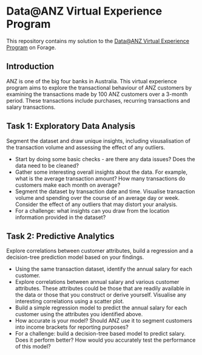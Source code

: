 # Data@ANZ Virtual Experience Program

This repository contains my solution to the [Data@ANZ Virtual Experience Program](https://www.theforage.com/virtual-internships/prototype/ZLJCsrpkHo9pZBJNY/Data%40ANZ%20Program?ref=DsEXFixxovqkRxR2u) on Forage.

## Introduction 
ANZ is one of the big four banks in Australia. This virtual experience program aims to explore the transactional behaviour of ANZ customers by examining the transactions made by
100 ANZ customers over a 3-month period. These transactions include purchases, recurring transactions and salary transactions. 

## Task 1: Exploratory Data Analysis
Segment the dataset and draw unique insights, including visusalisation of the transaction volume and assessing the effect of any outliers. 
- Start by doing some basic checks - are there any data issues? Does the data need to be cleaned?
- Gather some interesting overall insights about the data. For example, what is the average transaction amount? How many transactions do customers make each month on average?
- Segment the dataset by transaction date and time. Visualise transaction volume and spending over the course of an average day or week. Consider the effect of any outliers 
that may distort your analysis.
- For a challenge: what insights can you draw from the location information provided in the dataset?

## Task 2: Predictive Analytics
Explore correlations between customer attributes, build a regression and a decision-tree prediction model based on your findings. 
- Using the same transaction dataset, identify the annual salary for each customer.
- Explore correlations between annual salary and various customer attributes. These attributes could be those that are readily available in the data or those that you construct
or derive yourself. Visualise any interesting correlations using a scatter plot.
- Build a simple regression model to predict the annual salary for each customer using the attributes you identified above. 
- How accurate is your model? Should ANZ use it to segment customers into income brackets for reporting purposes?
- For a challenge: build a decision-tree based model to predict salary. Does it perform better? How would you accurately test the performance of this model? 

